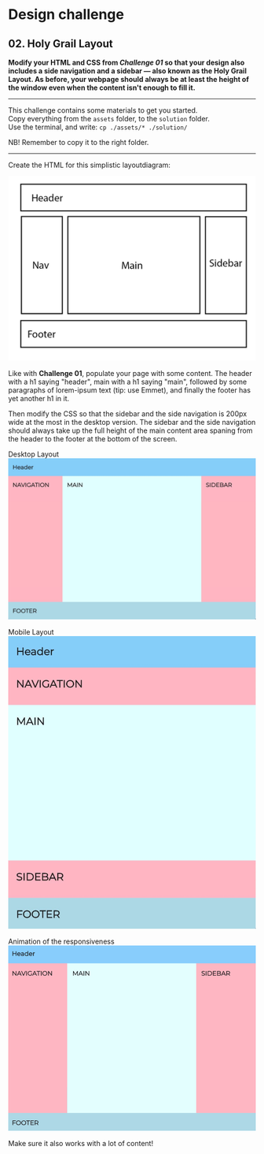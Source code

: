 # Design challenge

## 02. Holy Grail Layout

**Modify your HTML and CSS from _Challenge 01_ so that your design also includes a side navigation and a sidebar — also known as the Holy Grail Layout. As before, your webpage should always be at least the height of the window even when the content isn't enough to fill it.**

---

This challenge contains some materials to get you started.  
Copy everything from the `assets` folder, to the `solution` folder.  
Use the terminal, and write: `cp ./assets/* ./solution/`

NB! Remember to copy it to the right folder.

---

Create the HTML for this simplistic layoutdiagram:

![layoutdiagram with header, main, navigation, sidebar and footer](layoutdiagram.jpg)

Like with **Challenge 01**, populate your page with some content. The header with a h1 saying "header", main with a h1 saying "main", followed by some paragraphs of lorem-ipsum text (tip: use Emmet), and finally the footer has yet another h1 in it.

Then modify the CSS so that the sidebar and the side navigation is 200px wide at the most in the desktop version. The sidebar and the side navigation should always take up the full height of the main content area spaning from the header to the footer at the bottom of the screen.

Desktop Layout
![Wide screen layout](wide.jpg)

Mobile Layout
![Narrow screen layout](narrow.jpg)

Animation of the responsiveness
![animation of the responsiveness](holy.gif)

Make sure it also works with a lot of content!
